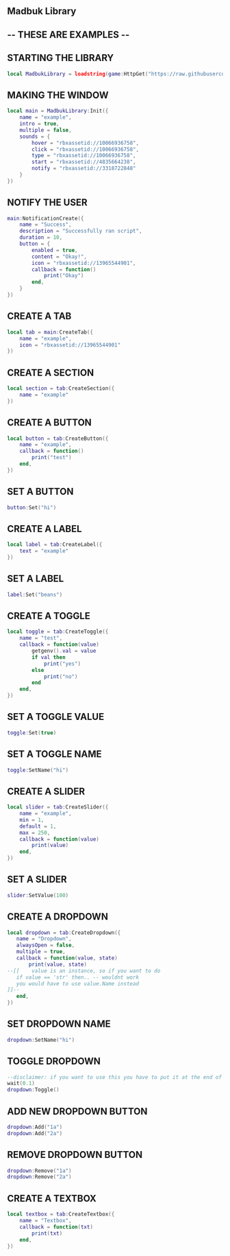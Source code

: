 ## Madbuk Library 
## -- THESE ARE EXAMPLES --

## STARTING THE LIBRARY
```lua
local MadbukLibrary = loadstring(game:HttpGet("https://raw.githubusercontent.com/MadbukScripts/Madbuk-Library/main/GUI"))()
```

## MAKING THE WINDOW
```lua
local main = MadbukLibrary:Init({
	name = "example",
	intro = true,
	multiple = false,
	sounds = {
		hover = "rbxassetid://10066936758",
		click = "rbxassetid://10066936758",
		type = "rbxassetid://10066936758",
		start = "rbxassetid://4835664238",
		notify = "rbxassetid://3318722848"
	}
})
```

## NOTIFY THE USER
```lua
main:NotificationCreate({
	name = "Success",
	description = "Successfully ran script",
	duration = 10,
	button = {
		enabled = true,
		content = "Okay!",
		icon = "rbxassetid://13965544901",
		callback = function()
			print("Okay")
		end,
	}
})
```
## CREATE A TAB
```lua
local tab = main:CreateTab({
	name = "example",
	icon = "rbxassetid://13965544901"
})
```

## CREATE A SECTION
```lua
local section = tab:CreateSection({
	name = "example"
})
```

## CREATE A BUTTON
```lua
local button = tab:CreateButton({
	name = "example",
	callback = function()
		print("test")
	end,
})
```

## SET A BUTTON
```lua
button:Set("hi")
```

## CREATE A LABEL
```lua
local label = tab:CreateLabel({
	text = "example"
})
```

## SET A LABEL
```lua
label:Set("beans")
```

## CREATE A TOGGLE
```lua
local toggle = tab:CreateToggle({
	name = "test",
	callback = function(value)
		getgenv().val = value
		if val then
			print("yes")
		else
			print("no")
		end
	end,
})
```

## SET A TOGGLE VALUE
```lua
toggle:Set(true)
```

## SET A TOGGLE NAME
```lua
toggle:SetName("hi")
```

## CREATE A SLIDER
```lua
local slider = tab:CreateSlider({
	name = "example",
	min = 1,
	default = 1,
	max = 250,
	callback = function(value)
		print(value)
	end,
})
```

## SET A SLIDER
```lua
slider:SetValue(100)
```

## CREATE A DROPDOWN
 ```lua
local dropdown = tab:CreateDropdown({
	name = "Dropdown",
	alwaysOpen = false,
	multiple = true,
	callback = function(value, state)
		print(value, state)
--[[    value is an instance, so if you want to do
	if value == 'str' then.. -- wouldnt work
	you would have to use value.Name instead
]]--
	end,	
})
```

## SET DROPDOWN NAME
```lua
dropdown:SetName("hi")
```

## TOGGLE DROPDOWN
```lua
--disclaimer: if you want to use this you have to put it at the end of your code otherwise it will bug out
wait(0.1)
dropdown:Toggle()
```

## ADD NEW DROPDOWN BUTTON
```lua
dropdown:Add("1a")
dropdown:Add("2a")
```

## REMOVE DROPDOWN BUTTON
```lua
dropdown:Remove("1a")
dropdown:Remove("2a")
```



## CREATE A TEXTBOX
```lua
local textbox = tab:CreateTextbox({
	name = "Textbox",
	callback = function(txt)
		print(txt)
	end,
})
```
